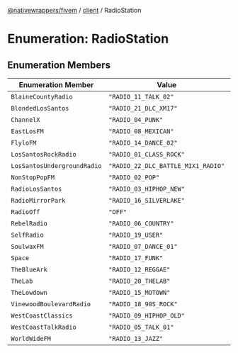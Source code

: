 [@nativewrappers/fivem](../../README.md) / [client](../README.md) / RadioStation

# Enumeration: RadioStation

## Enumeration Members

| Enumeration Member | Value | Defined in |
| ------ | ------ | ------ |
| `BlaineCountyRadio` | `"RADIO_11_TALK_02"` | [src/client/enums/RadioStation.ts:11](https://github.com/nativewrappers/fivem/blob/87bcb6b348baa538f549670f784fcd3ed14240d8/src/client/enums/RadioStation.ts#L11) |
| `BlondedLosSantos` | `"RADIO_21_DLC_XM17"` | [src/client/enums/RadioStation.ts:21](https://github.com/nativewrappers/fivem/blob/87bcb6b348baa538f549670f784fcd3ed14240d8/src/client/enums/RadioStation.ts#L21) |
| `ChannelX` | `"RADIO_04_PUNK"` | [src/client/enums/RadioStation.ts:5](https://github.com/nativewrappers/fivem/blob/87bcb6b348baa538f549670f784fcd3ed14240d8/src/client/enums/RadioStation.ts#L5) |
| `EastLosFM` | `"RADIO_08_MEXICAN"` | [src/client/enums/RadioStation.ts:9](https://github.com/nativewrappers/fivem/blob/87bcb6b348baa538f549670f784fcd3ed14240d8/src/client/enums/RadioStation.ts#L9) |
| `FlyloFM` | `"RADIO_14_DANCE_02"` | [src/client/enums/RadioStation.ts:14](https://github.com/nativewrappers/fivem/blob/87bcb6b348baa538f549670f784fcd3ed14240d8/src/client/enums/RadioStation.ts#L14) |
| `LosSantosRockRadio` | `"RADIO_01_CLASS_ROCK"` | [src/client/enums/RadioStation.ts:2](https://github.com/nativewrappers/fivem/blob/87bcb6b348baa538f549670f784fcd3ed14240d8/src/client/enums/RadioStation.ts#L2) |
| `LosSantosUndergroundRadio` | `"RADIO_22_DLC_BATTLE_MIX1_RADIO"` | [src/client/enums/RadioStation.ts:22](https://github.com/nativewrappers/fivem/blob/87bcb6b348baa538f549670f784fcd3ed14240d8/src/client/enums/RadioStation.ts#L22) |
| `NonStopPopFM` | `"RADIO_02_POP"` | [src/client/enums/RadioStation.ts:3](https://github.com/nativewrappers/fivem/blob/87bcb6b348baa538f549670f784fcd3ed14240d8/src/client/enums/RadioStation.ts#L3) |
| `RadioLosSantos` | `"RADIO_03_HIPHOP_NEW"` | [src/client/enums/RadioStation.ts:4](https://github.com/nativewrappers/fivem/blob/87bcb6b348baa538f549670f784fcd3ed14240d8/src/client/enums/RadioStation.ts#L4) |
| `RadioMirrorPark` | `"RADIO_16_SILVERLAKE"` | [src/client/enums/RadioStation.ts:16](https://github.com/nativewrappers/fivem/blob/87bcb6b348baa538f549670f784fcd3ed14240d8/src/client/enums/RadioStation.ts#L16) |
| `RadioOff` | `"OFF"` | [src/client/enums/RadioStation.ts:23](https://github.com/nativewrappers/fivem/blob/87bcb6b348baa538f549670f784fcd3ed14240d8/src/client/enums/RadioStation.ts#L23) |
| `RebelRadio` | `"RADIO_06_COUNTRY"` | [src/client/enums/RadioStation.ts:7](https://github.com/nativewrappers/fivem/blob/87bcb6b348baa538f549670f784fcd3ed14240d8/src/client/enums/RadioStation.ts#L7) |
| `SelfRadio` | `"RADIO_19_USER"` | [src/client/enums/RadioStation.ts:19](https://github.com/nativewrappers/fivem/blob/87bcb6b348baa538f549670f784fcd3ed14240d8/src/client/enums/RadioStation.ts#L19) |
| `SoulwaxFM` | `"RADIO_07_DANCE_01"` | [src/client/enums/RadioStation.ts:8](https://github.com/nativewrappers/fivem/blob/87bcb6b348baa538f549670f784fcd3ed14240d8/src/client/enums/RadioStation.ts#L8) |
| `Space` | `"RADIO_17_FUNK"` | [src/client/enums/RadioStation.ts:17](https://github.com/nativewrappers/fivem/blob/87bcb6b348baa538f549670f784fcd3ed14240d8/src/client/enums/RadioStation.ts#L17) |
| `TheBlueArk` | `"RADIO_12_REGGAE"` | [src/client/enums/RadioStation.ts:12](https://github.com/nativewrappers/fivem/blob/87bcb6b348baa538f549670f784fcd3ed14240d8/src/client/enums/RadioStation.ts#L12) |
| `TheLab` | `"RADIO_20_THELAB"` | [src/client/enums/RadioStation.ts:20](https://github.com/nativewrappers/fivem/blob/87bcb6b348baa538f549670f784fcd3ed14240d8/src/client/enums/RadioStation.ts#L20) |
| `TheLowdown` | `"RADIO_15_MOTOWN"` | [src/client/enums/RadioStation.ts:15](https://github.com/nativewrappers/fivem/blob/87bcb6b348baa538f549670f784fcd3ed14240d8/src/client/enums/RadioStation.ts#L15) |
| `VinewoodBoulevardRadio` | `"RADIO_18_90S_ROCK"` | [src/client/enums/RadioStation.ts:18](https://github.com/nativewrappers/fivem/blob/87bcb6b348baa538f549670f784fcd3ed14240d8/src/client/enums/RadioStation.ts#L18) |
| `WestCoastClassics` | `"RADIO_09_HIPHOP_OLD"` | [src/client/enums/RadioStation.ts:10](https://github.com/nativewrappers/fivem/blob/87bcb6b348baa538f549670f784fcd3ed14240d8/src/client/enums/RadioStation.ts#L10) |
| `WestCoastTalkRadio` | `"RADIO_05_TALK_01"` | [src/client/enums/RadioStation.ts:6](https://github.com/nativewrappers/fivem/blob/87bcb6b348baa538f549670f784fcd3ed14240d8/src/client/enums/RadioStation.ts#L6) |
| `WorldWideFM` | `"RADIO_13_JAZZ"` | [src/client/enums/RadioStation.ts:13](https://github.com/nativewrappers/fivem/blob/87bcb6b348baa538f549670f784fcd3ed14240d8/src/client/enums/RadioStation.ts#L13) |

